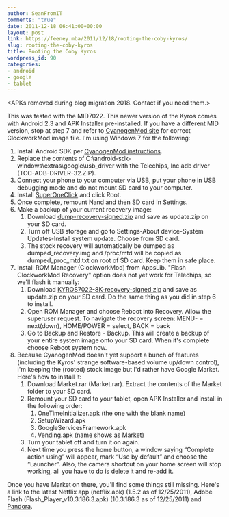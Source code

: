 ```yaml
---
author: SeanFromIT
comments: "true"
date: 2011-12-18 06:41:00+00:00
layout: post
link: https://feeney.mba/2011/12/18/rooting-the-coby-kyros/
slug: rooting-the-coby-kyros
title: Rooting the Coby Kyros
wordpress_id: 90
categories:
- android
- google
- tablet
---
```

&lt;APKs removed during blog migration 2018. Contact if you need them.&gt;

This was tested with the MID7022. This newer version of the Kyros comes with Android 2.3 and APK Installer pre-installed. If you have a different MID version, stop at step 7 and refer to [CyanogenMod site](http://androtab.info/cyanogenmod/telechips/) for correct ClockworkMod image file. I'm using Windows 7 for the following:  


1. Install Android SDK per [CyanogenMod instructions](http://wiki.cyanogenmod.com/wiki/Howto:_Install_the_Android_SDK#Windows).
2. Replace the contents of C:\android-sdk-windows\extras\google\usb_driver with the Telechips, Inc adb driver (TCC-ADB-DRIVER-32.ZIP).
3. Connect your phone to your computer via USB, put your phone in USB debugging mode and do not mount SD card to your computer.
4. Install [SuperOneClick](http://forum.xda-developers.com/showthread.php?t=803682) and click Root.
5. Once complete, remount Nand and then SD card in Settings.
6. Make a backup of your current recovery image:
    1. Download [dump-recovery-signed.zip](http://files.androtab.info/telechips/dump-recovery/dump-recovery-signed.zip) and save as update.zip on your SD card.
    2. Turn off USB storage and go to Settings-About device-System Updates-Install system update. Choose from SD card.
    3. The stock recovery will automatically be dumped as dumped_recovery.img and /proc/mtd will be copied as dumped_proc_mtd.txt on root of SD card. Keep them in safe place.
7. Install ROM Manager (ClockworkMod) from AppsLib. "Flash ClockworkMod Recovery" option does not yet work for Telechips, so we'll flash it manually:
    1. Download [KYROS7022-8K-recovery-signed.zip](http://files.androtab.info/telechips/cm7/20111029/KYROS7022-8K/KYROS7022-8K-recovery-signed.zip) and save as update.zip on your SD card. Do the same thing as you did in step 6 to install.
    2. Open ROM Manager and choose Reboot into Recovery. Allow the superuser request. To navigate the recovery screen: MENU- = next(down), HOME/POWER = select, BACK = back
    3. Go to Backup and Restore - Backup. This will create a backup of your entire system image onto your SD card. When it's complete choose Reboot system now.
8. Because CyanogenMod doesn't yet support a bunch of features (including the Kyros' strange software-based volume up/down control), I'm keeping the (rooted) stock image but I'd rather have Google Market. Here's how to install it:
    1. Download Market.rar (Market.rar). Extract the contents of the Market folder to your SD card.
    2. Remount your SD card to your tablet, open APK Installer and install in the following order:
        1. OneTimeInitializer.apk (the one with the blank name)
        2. SetupWizard.apk
        3. GoogleServicesFramework.apk
        4. Vending.apk (name shows as Market)
    3. Turn your tablet off and turn it on again.
    4. Next time you press the home button, a window saying “Complete action using” will appear, mark “Use by default” and choose the “Launcher”. Also, the camera shortcut on your home screen will stop working, all you have to do is delete it and re-add it.

Once you have Market on there, you'll find some things still missing. Here's a link to the latest Netflix app (netflix.apk) (1.5.2 as of 12/25/2011), Adobe Flash (Flash_Player_v10.3.186.3.apk) (10.3.186.3 as of 12/25/2011) and [Pandora](http://pandora.com/radio/static/android/pandora.apk).
